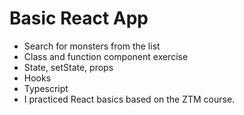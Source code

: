 # Basic React App

- Search for monsters from the list
- Class and function component exercise
- State, setState, props
- Hooks
- Typescript
- I practiced React basics based on the ZTM course.